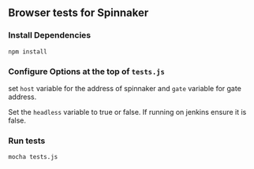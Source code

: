 ## Browser tests for Spinnaker

### Install Dependencies 

```
npm install
```

### Configure Options at the top of `tests.js`

set `host` variable for the address of spinnaker and `gate` variable for gate address.

Set the `headless` variable to true or false. If running on jenkins ensure it is false.

### Run tests
```
mocha tests.js
```